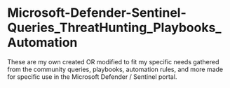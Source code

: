 # Microsoft-Defender-Sentinel-Queries_ThreatHunting_Playbooks_Automation
These are my own created OR modified to fit my specific needs gathered from the community queries, playbooks, automation rules, and more made for specific use in the Microsoft Defender / Sentinel portal. 

